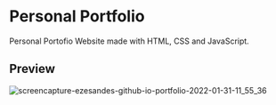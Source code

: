 # Personal Portfolio
Personal Portofio Website made with HTML, CSS and JavaScript.

## Preview

![screencapture-ezesandes-github-io-portfolio-2022-01-31-11_55_36](https://user-images.githubusercontent.com/77078541/151816595-1ee40431-c140-49e4-a92e-3f6a389f3530.png)
